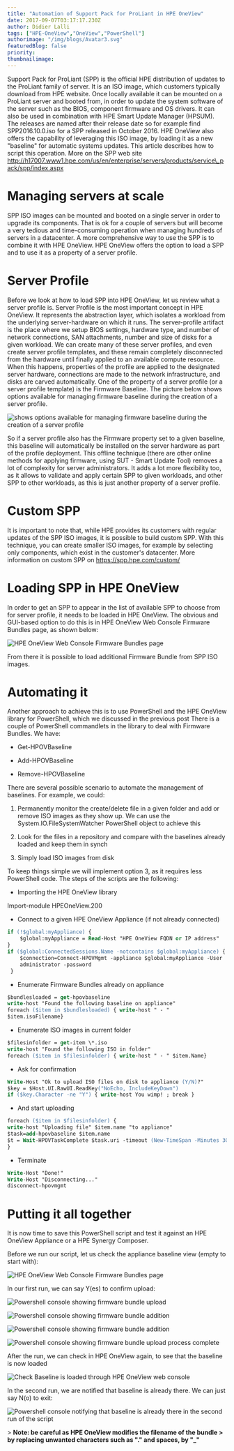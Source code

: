```yaml
---
title: "Automation of Support Pack for ProLiant in HPE OneView"
date: 2017-09-07T03:17:17.230Z
author: Didier Lalli 
tags: ["HPE-OneView","OneView","PowerShell"]
authorimage: "/img/blogs/Avatar3.svg"
featuredBlog: false
priority:
thumbnailimage:
---
```

Support Pack for ProLiant (SPP) is the official HPE distribution of
updates to the ProLiant family of server. It is an ISO image, which
customers typically download from HPE website. Once locally available it
can be mounted on a ProLiant server and booted from, in order to update
the system software of the server such as the BIOS, component firmware
and OS drivers. It can also be used in combination with HPE Smart Update
Manager (HPSUM). The releases are named after their release date so for
example find SPP2016.10.0.iso for a SPP released in October 2016. HPE
OneView also offers the capability of leveraging this ISO image, by
loading it as a new "baseline" for automatic systems updates. This
article describes how to script this operation. More on the SPP web site
http://h17007.www1.hpe.com/us/en/enterprise/servers/products/service\_pack/spp/index.aspx

# Managing servers at scale

SPP ISO images can be mounted and booted on a single server in order to
upgrade its components. That is ok for a couple of servers but will
become a very tedious and time-consuming operation when managing
hundreds of servers in a datacenter. A more comprehensive way to use the
SPP is to combine it with HPE OneView. HPE OneView offers the option to
load a SPP and to use it as a property of a server profile.

# Server Profile

Before we look at how to load SPP into HPE OneView, let us review what a
server profile is. Server Profile is the most important concept in HPE
OneView. It represents the abstraction layer, which isolates a workload
from the underlying server-hardware on which it runs. The server-profile
artifact is the place where we setup BIOS settings, hardware type, and
number of network connections, SAN attachments, number and size of disks
for a given workload. We can create many of these server profiles, and
even create server profile templates, and these remain completely
disconnected from the hardware until finally applied to an available
compute resource. When this happens, properties of the profile are
applied to the designated server hardware, connections are made to the
network infrastructure, and disks are carved automatically. One of the
property of a server profile (or a server profile template) is the
Firmware Baseline. The picture below shows options available for
managing firmware baseline during the creation of a server profile.

![shows options available for managing firmware baseline during the creation of a server profile](https://hpe-developer-portal.s3.amazonaws.com/uploads/media/2017/9/spp-sp-1504754621422.png)

So if a server profile also has the Firmware property set to a given
baseline, this baseline will automatically be installed on the server
hardware as part of the profile deployment. This offline technique
(there are other online methods for applying firmware, using SUT - Smart
Update Tool) removes a lot of complexity for server administrators. It
adds a lot more flexibility too, as it allows to validate and apply
certain SPP to given workloads, and other SPP to other workloads, as
this is just another property of a server profile.

# Custom SPP

It is important to note that, while HPE provides its customers with
regular updates of the SPP ISO images, it is possible to build custom
SPP. With this technique, you can create smaller ISO images, for example
by selecting only components, which exist in the customer's datacenter.
More information on custom SPP on https://spp.hpe.com/custom/

# Loading SPP in HPE OneView

In order to get an SPP to appear in the list of available SPP to choose
from for server profile, it needs to be loaded in HPE OneView. The
obvious and GUI-based option to do this is in HPE OneView Web Console
Firmware Bundles page, as shown below:

![HPE OneView Web Console Firmware Bundles page](https://hpe-developer-portal.s3.amazonaws.com/uploads/media/2017/9/spp-firmwarebundle-1504754856328.png)

From there it is possible to load additional Firmware Bundle from SPP
ISO images.

# Automating it

Another approach to achieve this is to use PowerShell and the HPE
OneView library for PowerShell, which we discussed in the previous post
There is a couple of PowerShell commandlets in the library to deal with
Firmware Bundles. We have:

-   Get-HPOVBaseline

-   Add-HPOVBaseline

-   Remove-HPOVBaseline

There are several possible scenario to automate the management of
baselines. For example, we could:

1.  Permanently monitor the create/delete file in a given folder and add
    or remove ISO images as they show up. We can use the
    System.IO.FileSystemWatcher PowerShell object to achieve this

2.  Look for the files in a repository and compare with the baselines
    already loaded and keep them in synch

3.  Simply load ISO images from disk

To keep things simple we will implement option 3, as it requires less
PowerShell code. The steps of the scripts are the following:

-   Importing the HPE OneView library

Import-module HPEOneView.200

-   Connect to a given HPE OneView Appliance (if not already connected)


```postscript
if (!$global:myAppliance) {
	$global:myAppliance = Read-Host "HPE OneView FQDN or IP address"
}
if ($global:ConnectedSessions.Name -notcontains $global:myAppliance) {
	$connection=Connect-HPOVMgmt -appliance $global:myAppliance -User
	administrator -password 
 }
```

-   Enumerate Firmware Bundles already on appliance

```postscript
$bundlesloaded = get-hpovbaseline
write-host "Found the following baseline on appliance"
foreach ($item in $bundlesloaded) { write-host " - "
$item.isoFilename}
```

-   Enumerate ISO images in current folder

```postscript
$filesinfolder = get-item \*.iso
write-host "Found the following ISO in folder"
foreach ($item in $filesinfolder) { write-host " - " $item.Name}
```

-   Ask for confirmation

```postscript
Write-Host "Ok to upload ISO files on disk to appliance (Y/N)?"
$key = $Host.UI.RawUI.ReadKey("NoEcho, IncludeKeyDown")
if ($key.Character -ne "Y") { write-host You wimp! ; break }
```

-   And start uploading

```postscript
foreach ($item in $filesinfolder) {
write-host "Uploading file" $item.name "to appliance"
$task=add-hpovbaseline $item.name
$t = Wait-HPOVTaskComplete $task.uri -timeout (New-TimeSpan -Minutes 30)
}
```

-   Terminate

```postscript
Write-Host "Done!"
Write-Host "Disconnecting..."
disconnect-hpovmgmt
```

# Putting it all together

It is now time to save this PowerShell script and test it against an HPE
OneView Appliance or a HPE Synergy Composer.

Before we run our script, let us check the appliance baseline view
(empty to start with):

![HPE OneView Web Console Firmware Bundles page](https://hpe-developer-portal.s3.amazonaws.com/uploads/media/2017/9/spp-nofirmwarebundle-1504803548928.png)

In our first run, we can say Y(es) to confirm upload:

![Powershell console showing firmware bundle upload](https://hpe-developer-portal.s3.amazonaws.com/uploads/media/2017/9/spp-ps1-1504803751946.png)



![Powershell console showing firmware bundle addition](https://hpe-developer-portal.s3.amazonaws.com/uploads/media/2017/9/spp-ps2-1504803760139.png)



![Powershell console showing firmware bundle addition](https://hpe-developer-portal.s3.amazonaws.com/uploads/media/2017/9/spp-ps3-1504803766997.png)



![Powershell console showing firmware bundle upload process complete](https://hpe-developer-portal.s3.amazonaws.com/uploads/media/2017/9/spp-ps4-1504803773690.png)

After the run, we can check in HPE OneView again, to see that the
baseline is now loaded

![Check Baseline is loaded through HPE OneView web console](https://hpe-developer-portal.s3.amazonaws.com/uploads/media/2017/9/spp-firmwarebundle-1504754856328.png)

In the second run, we are notified that baseline is already there. We
can just say N(o) to exit:

![Powershell console notifying that baseline is already there in the second run of the script](https://hpe-developer-portal.s3.amazonaws.com/uploads/media/2017/9/spp-ps5-1504803781691.png)

&gt; **Note: be careful as HPE OneView modifies the filename of the bundle
&gt; by replacing unwanted characters such as "." and spaces, by "\_"**
